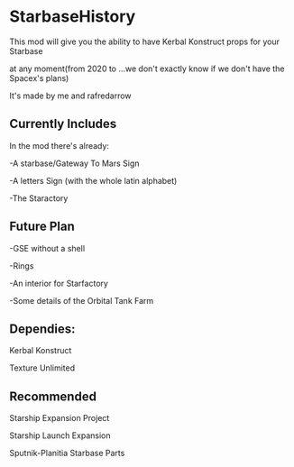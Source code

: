 # StarbaseHistory

This mod will give you the ability to have Kerbal Konstruct props for your Starbase

at any moment(from 2020 to ...we don't exactly know if we don't have the Spacex's plans)

It's made by me and rafredarrow

## Currently Includes

In the mod there's already:

-A starbase/Gateway To Mars Sign

-A letters Sign (with the whole latin alphabet)

-The Staractory

## Future Plan

-GSE without a shell

-Rings

-An interior for Starfactory

-Some details of the Orbital Tank Farm

## Dependies:
Kerbal Konstruct

Texture Unlimited

## Recommended
Starship Expansion Project

Starship Launch Expansion

Sputnik-Planitia Starbase Parts
